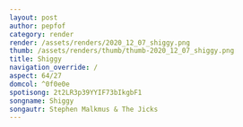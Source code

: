```yaml
---
layout: post
author: pepfof
category: render
render: /assets/renders/2020_12_07_shiggy.png
thumb: /assets/renders/thumb/thumb-2020_12_07_shiggy.png
title: Shiggy
navigation_override: /
aspect: 64/27
domcol: ^0f0e0e
spotisong: 2t2LR3p39YYIF73bIkgbF1
songname: Shiggy
songautr: Stephen Malkmus & The Jicks
---
```


<!--USER BEGIN 1-->

<!--USER END 1-->

<!--more-->
<!--USER BEGIN 2-->

<!--USER END 2-->

